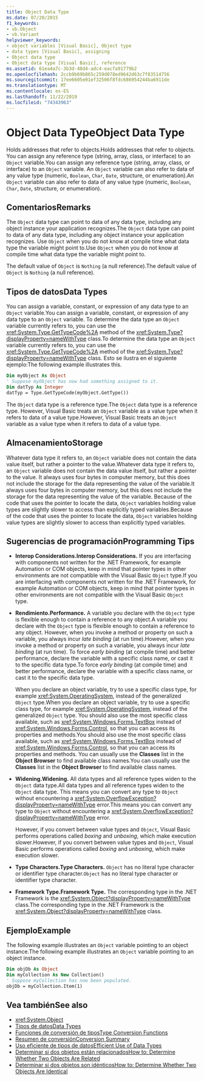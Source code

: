 ```yaml
---
title: Object Data Type
ms.date: 07/20/2015
f1_keywords:
- vb.Object
- vb.Variant
helpviewer_keywords:
- object variables [Visual Basic], Object type
- data types [Visual Basic], assigning
- Object data type
- Object data type [Visual Basic], reference
ms.assetid: 61ea4a7c-3b3d-48d4-adc4-eacfa91779b2
ms.openlocfilehash: 2ccb9b69b865c259d078ed9642d63c7f83514756
ms.sourcegitcommit: 17ee6605e01ef32506f8fdc686954244ba6911de
ms.translationtype: MT
ms.contentlocale: es-ES
ms.lasthandoff: 11/22/2019
ms.locfileid: "74343963"
---
```

# <a name="object-data-type"></a><span data-ttu-id="8dde4-102">Object Data Type</span><span class="sxs-lookup"><span data-stu-id="8dde4-102">Object Data Type</span></span>

<span data-ttu-id="8dde4-103">Holds addresses that refer to objects.</span><span class="sxs-lookup"><span data-stu-id="8dde4-103">Holds addresses that refer to objects.</span></span> <span data-ttu-id="8dde4-104">You can assign any reference type (string, array, class, or interface) to an `Object` variable.</span><span class="sxs-lookup"><span data-stu-id="8dde4-104">You can assign any reference type (string, array, class, or interface) to an `Object` variable.</span></span> <span data-ttu-id="8dde4-105">An `Object` variable can also refer to data of any value type (numeric, `Boolean`, `Char`, `Date`, structure, or enumeration).</span><span class="sxs-lookup"><span data-stu-id="8dde4-105">An `Object` variable can also refer to data of any value type (numeric, `Boolean`, `Char`, `Date`, structure, or enumeration).</span></span>

## <a name="remarks"></a><span data-ttu-id="8dde4-106">Comentarios</span><span class="sxs-lookup"><span data-stu-id="8dde4-106">Remarks</span></span>

<span data-ttu-id="8dde4-107">The `Object` data type can point to data of any data type, including any object instance your application recognizes.</span><span class="sxs-lookup"><span data-stu-id="8dde4-107">The `Object` data type can point to data of any data type, including any object instance your application recognizes.</span></span> <span data-ttu-id="8dde4-108">Use `Object` when you do not know at compile time what data type the variable might point to.</span><span class="sxs-lookup"><span data-stu-id="8dde4-108">Use `Object` when you do not know at compile time what data type the variable might point to.</span></span>

<span data-ttu-id="8dde4-109">The default value of `Object` is `Nothing` (a null reference).</span><span class="sxs-lookup"><span data-stu-id="8dde4-109">The default value of `Object` is `Nothing` (a null reference).</span></span>

## <a name="data-types"></a><span data-ttu-id="8dde4-110">Tipos de datos</span><span class="sxs-lookup"><span data-stu-id="8dde4-110">Data Types</span></span>

<span data-ttu-id="8dde4-111">You can assign a variable, constant, or expression of any data type to an `Object` variable.</span><span class="sxs-lookup"><span data-stu-id="8dde4-111">You can assign a variable, constant, or expression of any data type to an `Object` variable.</span></span> <span data-ttu-id="8dde4-112">To determine the data type an `Object` variable currently refers to, you can use the <xref:System.Type.GetTypeCode%2A> method of the <xref:System.Type?displayProperty=nameWithType> class.</span><span class="sxs-lookup"><span data-stu-id="8dde4-112">To determine the data type an `Object` variable currently refers to, you can use the <xref:System.Type.GetTypeCode%2A> method of the <xref:System.Type?displayProperty=nameWithType> class.</span></span> <span data-ttu-id="8dde4-113">Esto se ilustra en el siguiente ejemplo:</span><span class="sxs-lookup"><span data-stu-id="8dde4-113">The following example illustrates this.</span></span>

```vb
Dim myObject As Object
' Suppose myObject has now had something assigned to it.
Dim datTyp As Integer
datTyp = Type.GetTypeCode(myObject.GetType())
```

<span data-ttu-id="8dde4-114">The `Object` data type is a reference type.</span><span class="sxs-lookup"><span data-stu-id="8dde4-114">The `Object` data type is a reference type.</span></span> <span data-ttu-id="8dde4-115">However, Visual Basic treats an `Object` variable as a value type when it refers to data of a value type.</span><span class="sxs-lookup"><span data-stu-id="8dde4-115">However, Visual Basic treats an `Object` variable as a value type when it refers to data of a value type.</span></span>

## <a name="storage"></a><span data-ttu-id="8dde4-116">Almacenamiento</span><span class="sxs-lookup"><span data-stu-id="8dde4-116">Storage</span></span>

<span data-ttu-id="8dde4-117">Whatever data type it refers to, an `Object` variable does not contain the data value itself, but rather a pointer to the value.</span><span class="sxs-lookup"><span data-stu-id="8dde4-117">Whatever data type it refers to, an `Object` variable does not contain the data value itself, but rather a pointer to the value.</span></span> <span data-ttu-id="8dde4-118">It always uses four bytes in computer memory, but this does not include the storage for the data representing the value of the variable.</span><span class="sxs-lookup"><span data-stu-id="8dde4-118">It always uses four bytes in computer memory, but this does not include the storage for the data representing the value of the variable.</span></span> <span data-ttu-id="8dde4-119">Because of the code that uses the pointer to locate the data, `Object` variables holding value types are slightly slower to access than explicitly typed variables.</span><span class="sxs-lookup"><span data-stu-id="8dde4-119">Because of the code that uses the pointer to locate the data, `Object` variables holding value types are slightly slower to access than explicitly typed variables.</span></span>

## <a name="programming-tips"></a><span data-ttu-id="8dde4-120">Sugerencias de programación</span><span class="sxs-lookup"><span data-stu-id="8dde4-120">Programming Tips</span></span>

- <span data-ttu-id="8dde4-121">**Interop Considerations.**</span><span class="sxs-lookup"><span data-stu-id="8dde4-121">**Interop Considerations.**</span></span> <span data-ttu-id="8dde4-122">If you are interfacing with components not written for the .NET Framework, for example Automation or COM objects, keep in mind that pointer types in other environments are not compatible with the Visual Basic `Object` type.</span><span class="sxs-lookup"><span data-stu-id="8dde4-122">If you are interfacing with components not written for the .NET Framework, for example Automation or COM objects, keep in mind that pointer types in other environments are not compatible with the Visual Basic `Object` type.</span></span>

- <span data-ttu-id="8dde4-123">**Rendimiento.**</span><span class="sxs-lookup"><span data-stu-id="8dde4-123">**Performance.**</span></span> <span data-ttu-id="8dde4-124">A variable you declare with the `Object` type is flexible enough to contain a reference to any object.</span><span class="sxs-lookup"><span data-stu-id="8dde4-124">A variable you declare with the `Object` type is flexible enough to contain a reference to any object.</span></span> <span data-ttu-id="8dde4-125">However, when you invoke a method or property on such a variable, you always incur *late binding* (at run time).</span><span class="sxs-lookup"><span data-stu-id="8dde4-125">However, when you invoke a method or property on such a variable, you always incur *late binding* (at run time).</span></span> <span data-ttu-id="8dde4-126">To force *early binding* (at compile time) and better performance, declare the variable with a specific class name, or cast it to the specific data type.</span><span class="sxs-lookup"><span data-stu-id="8dde4-126">To force *early binding* (at compile time) and better performance, declare the variable with a specific class name, or cast it to the specific data type.</span></span>

  <span data-ttu-id="8dde4-127">When you declare an object variable, try to use a specific class type, for example <xref:System.OperatingSystem>, instead of the generalized `Object` type.</span><span class="sxs-lookup"><span data-stu-id="8dde4-127">When you declare an object variable, try to use a specific class type, for example <xref:System.OperatingSystem>, instead of the generalized `Object` type.</span></span> <span data-ttu-id="8dde4-128">You should also use the most specific class available, such as <xref:System.Windows.Forms.TextBox> instead of <xref:System.Windows.Forms.Control>, so that you can access its properties and methods.</span><span class="sxs-lookup"><span data-stu-id="8dde4-128">You should also use the most specific class available, such as <xref:System.Windows.Forms.TextBox> instead of <xref:System.Windows.Forms.Control>, so that you can access its properties and methods.</span></span> <span data-ttu-id="8dde4-129">You can usually use the **Classes** list in the **Object Browser** to find available class names.</span><span class="sxs-lookup"><span data-stu-id="8dde4-129">You can usually use the **Classes** list in the **Object Browser** to find available class names.</span></span>

- <span data-ttu-id="8dde4-130">**Widening.**</span><span class="sxs-lookup"><span data-stu-id="8dde4-130">**Widening.**</span></span> <span data-ttu-id="8dde4-131">All data types and all reference types widen to the `Object` data type.</span><span class="sxs-lookup"><span data-stu-id="8dde4-131">All data types and all reference types widen to the `Object` data type.</span></span> <span data-ttu-id="8dde4-132">This means you can convert any type to `Object` without encountering a <xref:System.OverflowException?displayProperty=nameWithType> error.</span><span class="sxs-lookup"><span data-stu-id="8dde4-132">This means you can convert any type to `Object` without encountering a <xref:System.OverflowException?displayProperty=nameWithType> error.</span></span>

  <span data-ttu-id="8dde4-133">However, if you convert between value types and `Object`, Visual Basic performs operations called *boxing* and *unboxing*, which make execution slower.</span><span class="sxs-lookup"><span data-stu-id="8dde4-133">However, if you convert between value types and `Object`, Visual Basic performs operations called *boxing* and *unboxing*, which make execution slower.</span></span>

- <span data-ttu-id="8dde4-134">**Type Characters.**</span><span class="sxs-lookup"><span data-stu-id="8dde4-134">**Type Characters.**</span></span> <span data-ttu-id="8dde4-135">`Object` has no literal type character or identifier type character.</span><span class="sxs-lookup"><span data-stu-id="8dde4-135">`Object` has no literal type character or identifier type character.</span></span>

- <span data-ttu-id="8dde4-136">**Framework Type.**</span><span class="sxs-lookup"><span data-stu-id="8dde4-136">**Framework Type.**</span></span> <span data-ttu-id="8dde4-137">The corresponding type in the .NET Framework is the <xref:System.Object?displayProperty=nameWithType> class.</span><span class="sxs-lookup"><span data-stu-id="8dde4-137">The corresponding type in the .NET Framework is the <xref:System.Object?displayProperty=nameWithType> class.</span></span>

## <a name="example"></a><span data-ttu-id="8dde4-138">Ejemplo</span><span class="sxs-lookup"><span data-stu-id="8dde4-138">Example</span></span>

<span data-ttu-id="8dde4-139">The following example illustrates an `Object` variable pointing to an object instance.</span><span class="sxs-lookup"><span data-stu-id="8dde4-139">The following example illustrates an `Object` variable pointing to an object instance.</span></span>

```vb
Dim objDb As Object
Dim myCollection As New Collection()
' Suppose myCollection has now been populated.
objDb = myCollection.Item(1)
```

## <a name="see-also"></a><span data-ttu-id="8dde4-140">Vea también</span><span class="sxs-lookup"><span data-stu-id="8dde4-140">See also</span></span>

- <xref:System.Object>
- [<span data-ttu-id="8dde4-141">Tipos de datos</span><span class="sxs-lookup"><span data-stu-id="8dde4-141">Data Types</span></span>](../../../visual-basic/language-reference/data-types/index.md)
- [<span data-ttu-id="8dde4-142">Funciones de conversión de tipos</span><span class="sxs-lookup"><span data-stu-id="8dde4-142">Type Conversion Functions</span></span>](../../../visual-basic/language-reference/functions/type-conversion-functions.md)
- [<span data-ttu-id="8dde4-143">Resumen de conversión</span><span class="sxs-lookup"><span data-stu-id="8dde4-143">Conversion Summary</span></span>](../../../visual-basic/language-reference/keywords/conversion-summary.md)
- [<span data-ttu-id="8dde4-144">Uso eficiente de tipos de datos</span><span class="sxs-lookup"><span data-stu-id="8dde4-144">Efficient Use of Data Types</span></span>](../../../visual-basic/programming-guide/language-features/data-types/efficient-use-of-data-types.md)
- [<span data-ttu-id="8dde4-145">Determinar si dos objetos están relacionados</span><span class="sxs-lookup"><span data-stu-id="8dde4-145">How to: Determine Whether Two Objects Are Related</span></span>](../../../visual-basic/programming-guide/language-features/variables/how-to-determine-whether-two-objects-are-related.md)
- [<span data-ttu-id="8dde4-146">Determinar si dos objetos son idénticos</span><span class="sxs-lookup"><span data-stu-id="8dde4-146">How to: Determine Whether Two Objects Are Identical</span></span>](../../../visual-basic/programming-guide/language-features/variables/how-to-determine-whether-two-objects-are-identical.md)
